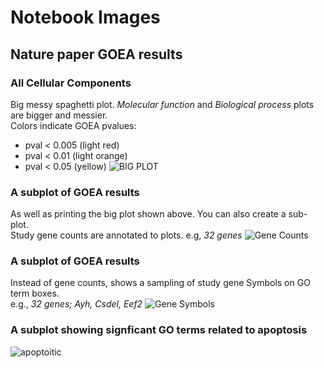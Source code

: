 # Notebook Images

## Nature paper GOEA results

### All Cellular Components
Big messy spaghetti plot. *Molecular function* and *Biological process* plots are bigger and messier.    
Colors indicate GOEA pvalues:
  * pval < 0.005 (light red)
  * pval < 0.01 (light orange)
  * pval < 0.05 (yellow)
![BIG PLOT](./nbt3102_CC.png)

### A subplot of GOEA results
As well as printing the big plot shown above. You can also create a sub-plot.    
Study gene counts are annotated to plots. e.g, *32 genes*
![Gene Counts](./nbt3102_MF_RNA_genecnt.png)

### A subplot of GOEA results
Instead of gene counts, shows a sampling of study gene Symbols on GO term boxes.    
e.g., *32 genes; Ayh, Csdel, Eef2*
![Gene Symbols](./nbt3102_MF_RNA_Symbols.png)

### A subplot showing signficant GO terms related to apoptosis
![apoptoitic](nbt3102_word_apoptotic.png)
